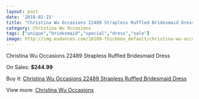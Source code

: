 ```yaml
---
layout: post
date: '2018-02-15'
title: "Christina Wu Occasions 22489 Strapless Ruffled Bridesmaid Dress"
category: Christina Wu Occasions
tags: ["unique","bridesmaid","special","dress","sale"]
image: http://img.eudances.com/10189-thickbox_default/christina-wu-occasions-22489-strapless-ruffled-bridesmaid-dress.jpg
---
```

Christina Wu Occasions 22489 Strapless Ruffled Bridesmaid Dress

On Sales: **$244.99**
<a href="https://www.eudances.com/en/christina-wu-occasions/3336-christina-wu-occasions-22489-strapless-ruffled-bridesmaid-dress.html"><amp-img layout="responsive" width="600" height="600" src="//img.eudances.com/10189-thickbox_default/christina-wu-occasions-22489-strapless-ruffled-bridesmaid-dress.jpg" alt="Christina Wu Occasions 22489 Strapless Ruffled Bridesmaid Dress 0" /></a>
<a href="https://www.eudances.com/en/christina-wu-occasions/3336-christina-wu-occasions-22489-strapless-ruffled-bridesmaid-dress.html"><amp-img layout="responsive" width="600" height="600" src="//img.eudances.com/10192-thickbox_default/christina-wu-occasions-22489-strapless-ruffled-bridesmaid-dress.jpg" alt="Christina Wu Occasions 22489 Strapless Ruffled Bridesmaid Dress 1" /></a>
<a href="https://www.eudances.com/en/christina-wu-occasions/3336-christina-wu-occasions-22489-strapless-ruffled-bridesmaid-dress.html"><amp-img layout="responsive" width="600" height="600" src="//img.eudances.com/10191-thickbox_default/christina-wu-occasions-22489-strapless-ruffled-bridesmaid-dress.jpg" alt="Christina Wu Occasions 22489 Strapless Ruffled Bridesmaid Dress 2" /></a>
<a href="https://www.eudances.com/en/christina-wu-occasions/3336-christina-wu-occasions-22489-strapless-ruffled-bridesmaid-dress.html"><amp-img layout="responsive" width="600" height="600" src="//img.eudances.com/10190-thickbox_default/christina-wu-occasions-22489-strapless-ruffled-bridesmaid-dress.jpg" alt="Christina Wu Occasions 22489 Strapless Ruffled Bridesmaid Dress 3" /></a>

Buy it: [Christina Wu Occasions 22489 Strapless Ruffled Bridesmaid Dress](https://www.eudances.com/en/christina-wu-occasions/3336-christina-wu-occasions-22489-strapless-ruffled-bridesmaid-dress.html "Christina Wu Occasions 22489 Strapless Ruffled Bridesmaid Dress")

View more: [Christina Wu Occasions](https://www.eudances.com/en/59-christina-wu-occasions "Christina Wu Occasions")